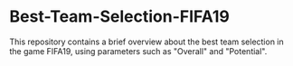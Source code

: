 # Best-Team-Selection-FIFA19
This repository contains a brief overview about the best team selection in the game FIFA19, using parameters such as "Overall" and "Potential".
